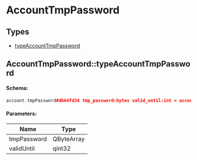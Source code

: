 # AccountTmpPassword

## Types

* [typeAccountTmpPassword](#accounttmppasswordtypeaccounttmppassword)

## AccountTmpPassword::typeAccountTmpPassword

#### Schema:

```c++
account.tmpPassword#db64fd34 tmp_password:bytes valid_until:int = account.TmpPassword;
```

#### Parameters:

|Name|Type|
|----|----|
|tmpPassword|QByteArray|
|validUntil|qint32|

